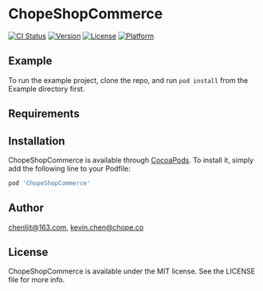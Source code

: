 # ChopeShopCommerce

[![CI Status](https://img.shields.io/travis/chenljit@163.com/ChopeShopCommerce.svg?style=flat)](https://travis-ci.org/chenljit@163.com/ChopeShopCommerce)
[![Version](https://img.shields.io/cocoapods/v/ChopeShopCommerce.svg?style=flat)](https://cocoapods.org/pods/ChopeShopCommerce)
[![License](https://img.shields.io/cocoapods/l/ChopeShopCommerce.svg?style=flat)](https://cocoapods.org/pods/ChopeShopCommerce)
[![Platform](https://img.shields.io/cocoapods/p/ChopeShopCommerce.svg?style=flat)](https://cocoapods.org/pods/ChopeShopCommerce)

## Example

To run the example project, clone the repo, and run `pod install` from the Example directory first.

## Requirements

## Installation

ChopeShopCommerce is available through [CocoaPods](https://cocoapods.org). To install
it, simply add the following line to your Podfile:

```ruby
pod 'ChopeShopCommerce'
```

## Author

chenljit@163.com, kevin.chen@chope.co

## License

ChopeShopCommerce is available under the MIT license. See the LICENSE file for more info.
